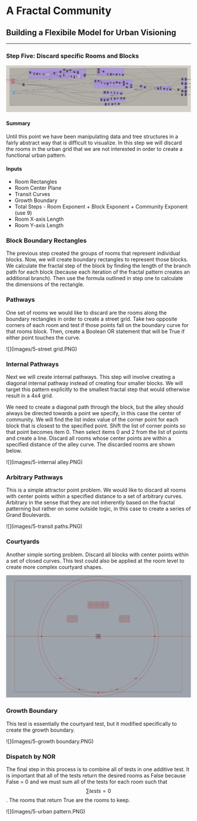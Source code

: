 # A Fractal Community
## Building a Flexibile Model for Urban Visioning
---

### Step Five: Discard specific Rooms and Blocks
![](images/5-discard.PNG)
#### Summary
Until this point we have been manipulating data and tree structures in a fairly abstract way that is difficult to visualize. In this step we will discard the rooms in the urban grid that we are not interested in order to create a functional urban pattern.

#### Inputs
- Room Rectangles
- Room Center Plane
- Transit Curves
- Growth Boundary
- Total Steps - Room Exponent + Block Exponent + Community Exponent (use 9)
- Room X-axis Length
- Room Y-axis Length


### Block Boundary Rectangles
The previous step created the groups of rooms that represent individual blocks. Now, we will create boundary rectangles to represent those blocks. We calculate the fractal step of the block by finding the length of the branch path for each block (because each iteration of the fractal pattern creates an additional branch). Then use the formula outlined in step one to calculate the dimensions of the rectangle.

### Pathways
One set of rooms we would like to discard are the rooms along the boundary rectangles in order to create a street grid. Take two opposite corners of each room and test if those points fall on the boundary curve for that rooms block. Then, create a Boolean OR statement that will be True if either point touches the curve.

![](images/5-street grid.PNG)

### Internal Pathways
Next we will create internal pathways. This step will involve creating a diagonal internal pathway instead of creating four smaller blocks. We will target this pattern explicitly to the smallest fractal step that would otherwise result in a 4x4 grid. 

We need to create a diagonal path through the block, but the alley should always be directed towards a point we specify, in this case the center of community. We will find the list index value of the corner point for each block that is closest to the specified point. Shift the list of corner points so that point becomes item 0. Then select items 0 and 2 from the list of points and create a line. Discard all rooms whose center points are within a specified distance of the alley curve. The discarded rooms are shown below.

![](images/5-internal alley.PNG)

### Arbitrary Pathways
This is a simple attractor point problem. We would like to discard all rooms with center points within a specified distance to a set of arbitrary curves. Arbitrary in the sense that they are not inherently based on the fractal patterning but rather on some outside logic, in this case to create a series of Grand Boulevards.

![](images/5-transit paths.PNG)

### Courtyards
Another simple sorting problem. Discard all blocks with center points within a set of closed curves. This test could also be applied at the room level to create more complex courtyard shapes.

![](images/5-courtyard.PNG)

### Growth Boundary
This test is essentially the courtyard test, but it modified specifically to create the growth boundary.

![](images/5-growth boundary.PNG)

### Dispatch by NOR
The final step in this process is to combine all of tests in one additive test. It is important that all of the tests return the desired rooms as False because False = 0 and we must sum all of the tests for each room such that $$\sum tests=0 $$. The rooms that return True are the rooms to keep.

![](images/5-urban pattern.PNG)